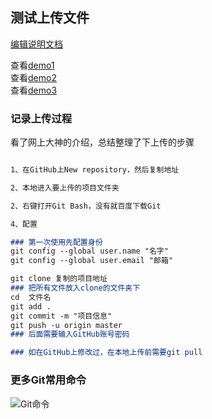 ## 测试上传文件

 [编辑说明文档](https://github.com/364/Test-demo/edit/master/README.md) 
 
 查看[demo1](https://364.github.io/Test-demo/demo1.html)  
 查看[demo2](https://364.github.io/Test-demo/demo2.html)  
 查看[demo3](https://364.github.io/Test-demo/demo3.html)  
 

### 记录上传过程

看了网上大神的介绍，总结整理了下上传的步骤

```markdown

1、在GitHub上New repository，然后复制地址

2、本地进入要上传的项目文件夹

2、右键打开Git Bash，没有就百度下载Git

4、配置

### 第一次使用先配置身份
git config --global user.name "名字"
git config --global user.email "邮箱"

git clone 复制的项目地址
### 把所有文件放入clone的文件夹下
cd  文件名
git add . 
git commit -m "项目信息"
git push -u origin master 
### 后面需要输入GitHub账号密码

### 如在GitHub上修改过，在本地上传前需要git pull

```
### 更多Git常用命令
![Git命令](https://364.github.io/Test-demo/img/Git%E5%B8%B8%E7%94%A8%E5%91%BD%E4%BB%A4.jpg)
